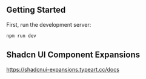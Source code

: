 ## Getting Started

First, run the development server:

```bash
npm run dev
```

## Shadcn UI Component Expansions

https://shadcnui-expansions.typeart.cc/docs
